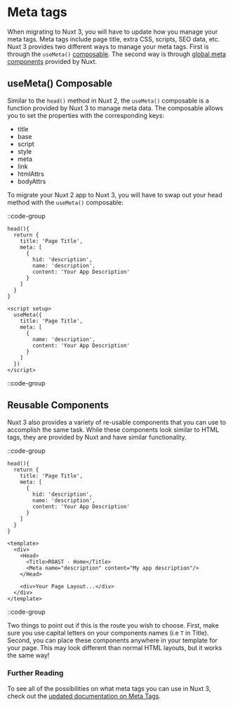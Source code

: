 # Meta tags

When migrating to Nuxt 3, you will have to update how you manage your meta tags. Meta tags include page title, extra CSS, scripts, SEO data, etc. Nuxt 3 provides two different ways to manage your meta tags. First is through the `useMeta()` [composable](/docs/usage/meta-tags#usemeta-composable). The second way is through [global meta components](/docs/usage/meta-tags#meta-components) provided by Nuxt.

## useMeta() Composable

Similar to the `head()` method in Nuxt 2, the `useMeta()` composable is a function provided by Nuxt 3 to manage meta data. The composable allows you to set the properties with the corresponding keys:

- title
- base
- script
- style
- meta
- link
- htmlAttrs
- bodyAttrs

To migrate your Nuxt 2 app to Nuxt 3, you will have to swap out your head method with the `useMeta()` composable:

::code-group

```vue [Nuxt 2]
head(){
  return {
    title: 'Page Title',
    meta: [
      {
        hid: 'description',
        name: 'description',
        content: 'Your App Description'
      }
    ]
  }
}
```

```vue [Nuxt 3]
<script setup>
  useMeta({
    title: 'Page Title',
    meta: [
      {
        name: 'description',
        content: 'Your App Description'
      }
    ]
  })
</script>
```

::code-group

## Reusable Components

Nuxt 3 also provides a variety of re-usable components that you can use to accomplish the same task. While these components look similar to HTML tags, they are provided by Nuxt and have similar functionality.

::code-group

```vue [Nuxt 2]
head(){
  return {
    title: 'Page Title',
    meta: [
      {
        hid: 'description',
        name: 'description',
        content: 'Your App Description'
      }
    ]
  }
}
```

```vue [Nuxt 3]
<template>
  <div>
    <Head>
      <Title>ROAST - Home</Title>
      <Meta name="description" content="My app description"/>
    </Head>

    <div>Your Page Layout...</div>
  </div>
</template>  
```

::code-group

Two things to point out if this is the route you wish to choose. First, make sure you use capital letters on your components names (i.e `T` in Title). Second, you can place these components anywhere in your template for your page. This may look different than normal HTML layouts, but it works the same way!

### Further Reading

To see all of the possibilities on what meta tags you can use in Nuxt 3, check out the [updated documentation on Meta Tags](/docs/usage/meta-tags).
